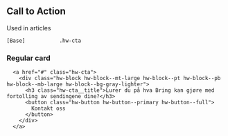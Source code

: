 ## Call to Action

Used in articles

```code
[Base]           .hw-cta
```

### Regular card

```html|span-3
  <a href="#" class="hw-cta">
    <div class="hw-block hw-block--mt-large hw-block--pt hw-block--pb hw-block--mb-large hw-block--bg-gray-lighter">
      <h3 class="hw-cta__title">Lurer du på hva Bring kan gjøre med fortolling av sendingene dine?</h3>
      <button class="hw-button hw-button--primary hw-button--full">
        Kontakt oss
      </button>
    </div>
  </a>
```
